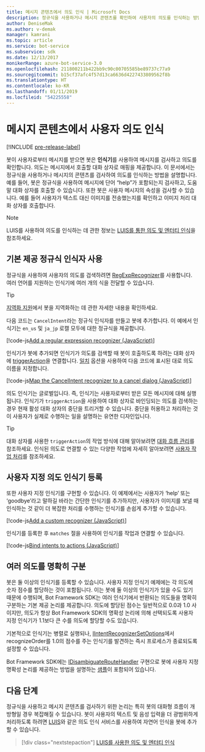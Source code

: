 ```yaml
---
title: 메시지 콘텐츠에서 의도 인식 | Microsoft Docs
description: 정규식을 사용하거나 메시지 콘텐츠를 확인하여 사용자의 의도를 인식하는 방법에 대해 알아봅니다.
author: DeniseMak
ms.author: v-demak
manager: kamrani
ms.topic: article
ms.service: bot-service
ms.subservice: sdk
ms.date: 12/13/2017
monikerRange: azure-bot-service-3.0
ms.openlocfilehash: 211800211b422bb9c90c00705585be89737c77a9
ms.sourcegitcommit: b15cf37afc4f57d13ca6636d4227433809562f8b
ms.translationtype: HT
ms.contentlocale: ko-KR
ms.lasthandoff: 01/11/2019
ms.locfileid: "54225558"
---
```

# <a name="recognize-user-intent-from-message-content"></a>메시지 콘텐츠에서 사용자 의도 인식

[!INCLUDE [pre-release-label](../includes/pre-release-label-v3.md)]

봇이 사용자로부터 메시지를 받으면 봇은 **인식기**를 사용하여 메시지를 검사하고 의도를 확인합니다. 의도는 메시지에서 호출할 대화 상자로 매핑을 제공합니다. 이 문서에서는 정규식을 사용하거나 메시지의 콘텐츠를 검사하여 의도를 인식하는 방법을 설명합니다. 예를 들어, 봇은 정규식을 사용하여 메시지에 단어 “help”가 포함되는지 검사하고, 도움말 대화 상자를 호출할 수 있습니다. 또한 봇은 사용자 메시지의 속성을 검사할 수 있습니다. 예를 들어 사용자가 텍스트 대신 이미지를 전송했는지를 확인하고 이미지 처리 대화 상자를 호출합니다. 

> [!NOTE]
> LUIS를 사용하여 의도를 인식하는 데 관한 정보는 [LUIS를 통한 의도 및 엔터티 인식](bot-builder-nodejs-recognize-intent-luis.md)을 참조하세요. 


## <a name="use-the-built-in-regular-expression-recognizer"></a>기본 제공 정규식 인식자 사용
정규식을 사용하여 사용자의 의도를 검색하려면 [RegExpRecognizer][RegExpRecognizer]를 사용합니다. 여러 언어를 지원하는 인식기에 여러 개의 식을 전달할 수 있습니다. 

> [!TIP]
> [지역화 지원](bot-builder-nodejs-localization.md)에서 봇을 지역화하는 데 관한 자세한 내용을 확인하세요.

다음 코드는 `CancelIntent`라는 정규식 인식자를 만들고 봇에 추가합니다. 이 예에서 인식기는 `en_us` 및 `ja_jp` 로캘 모두에 대한 정규식을 제공합니다. 

[!code-js[Add a regular expression recognizer (JavaScript)](../includes/code/node-regex-recognizer.js#addRegexRecognizer)]

인식기가 봇에 추가되면 인식기가 의도를 검색할 때 봇이 호출하도록 하려는 대화 상자에 [triggerAction][triggerAction]을 연결합니다. [일치][matches] 옵션을 사용하여 다음 코드에 표시된 대로 의도 이름을 지정합니다.

[!code-js[Map the CancelIntent recognizer to a cancel dialog (JavaScript)](../includes/code/node-regex-recognizer.js#bindCancelDialogToRegexRecognizer)]

의도 인식기는 글로벌입니다. 즉, 인식기는 사용자로부터 받은 모든 메시지에 대해 실행됩니다. 인식기가 `triggerAction`을 사용하여 대화 상자로 바인딩되는 의도를 검색하는 경우 현재 활성 대화 상자의 중단을 트리거할 수 있습니다. 중단을 허용하고 처리하는 것이 사용자가 실제로 수행하는 일을 설명하는 유연한 디자인입니다.

> [!TIP] 
> 대화 상자를 사용한 `triggerAction`의 작업 방식에 대해 알아보려면 [대화 흐름 관리](bot-builder-nodejs-manage-conversation-flow.md)를 참조하세요. 인식된 의도로 연결할 수 있는 다양한 작업에 자세히 알아보려면 [사용자 작업 처리](bot-builder-nodejs-dialog-actions.md)를 참조하세요.

## <a name="register-a-custom-intent-recognizer"></a>사용자 지정 의도 인식기 등록
또한 사용자 지정 인식기를 구현할 수 있습니다. 이 예제에서는 사용자가 ‘help’ 또는 ‘goodbye’라고 말하길 바라는 간단한 인식기를 추가하지만, 사용자가 이미지를 보낼 때 인식하는 것 같이 더 복잡한 처리를 수행하는 인식기를 손쉽게 추가할 수 있습니다. 


[!code-js[Add a custom recognizer (JavaScript)](../includes/code/node-howto-recognize-intent.js#addCustomRecognizer)]

인식기를 등록한 후 `matches` 절을 사용하여 인식기를 작업과 연결할 수 있습니다.

[!code-js[Bind intents to actions (JavaScript)](../includes/code/node-howto-recognize-intent.js#bindIntentsToActions)]

## <a name="disambiguate-between-multiple-intents"></a>여러 의도를 명확히 구분

봇은 둘 이상의 인식기를 등록할 수 있습니다. 사용자 지정 인식기 예제에는 각 의도에 숫자 점수를 할당하는 것이 포함됩니다. 이는 봇에 둘 이상의 인식기가 있을 수도 있기 때문에 수행되며, Bot Framework SDK는 여러 인식기에서 반환되는 의도들을 명확히 구분하는 기본 제공 논리를 제공합니다. 의도에 할당된 점수는 일반적으로 0.0과 1.0 사이지만, 의도가 항상 Bot Framework SDK의 명확성 논리에 의해 선택되도록 사용자 지정 인식기가 1.1보다 큰 수를 의도에 할당할 수도 있습니다. 

기본적으로 인식기는 병렬로 실행되나, [IIntentRecognizerSetOptions][IntentRecognizerSetOptions]에서 recognizeOrder를 1.0의 점수를 주는 인식기를 발견하는 즉시 프로세스가 종료되도록 설정할 수 있습니다.

Bot Framework SDK에는 [IDisambiguateRouteHandler][IDisambiguateRouteHandler] 구현으로 봇에 사용자 지정 명확성 논리를 제공하는 방법을 설명하는 [샘플][DisambiguationSample]이 포함되어 있습니다.

## <a name="next-steps"></a>다음 단계
정규식을 사용하고 메시지 콘텐츠를 검사하기 위한 논리는 특히 봇의 대화형 흐름이 개방형일 경우 복잡해질 수 있습니다. 봇이 사용자의 텍스트 및 음성 입력을 더 광범위하게 처리하도록 하려면 [LUIS][LUIS]와 같은 의도 인식 서비스를 사용하여 자연어 인식을 봇에 추가할 수 있습니다.

> [!div class="nextstepaction"]
> [LUIS를 사용한 의도 및 엔터티 인식](bot-builder-nodejs-recognize-intent-luis.md)


[LUIS]: https://www.luis.ai/

[triggerAction]: https://docs.botframework.com/en-us/node/builder/chat-reference/classes/_botbuilder_d_.dialog.html#triggeraction

[matches]: https://docs.botframework.com/en-us/node/builder/chat-reference/interfaces/_botbuilder_d_.itriggeractionoptions.html#matches

[node-js-bot-how-to]: bot-builder-nodejs-recognize-intent-luis.md

[LUISAzureDocs]: /azure/cognitive-services/LUIS/Home

[IMessage]: http://docs.botframework.com/en-us/node/builder/chat-reference/interfaces/_botbuilder_d_.imessage

[IntentRecognizerSetOptions]: https://docs.botframework.com/en-us/node/builder/chat-reference/interfaces/_botbuilder_d_.iintentrecognizersetoptions.html

[LuisRecognizer]: https://docs.botframework.com/en-us/node/builder/chat-reference/classes/_botbuilder_d_.luisrecognizer

[LUISSample]: https://aka.ms/v3-js-luisSample

[LUISConcepts]: https://docs.botframework.com/en-us/node/builder/guides/understanding-natural-language/

[DisambiguationSample]: https://aka.ms/v3-js-onDisambiguateRoute

[IDisambiguateRouteHandler]: https://docs.botframework.com/en-us/node/builder/chat-reference/interfaces/_botbuilder_d_.idisambiguateroutehandler.html

[RegExpRecognizer]: https://docs.botframework.com/en-us/node/builder/chat-reference/classes/_botbuilder_d_.regexprecognizer.html

[AlarmBot]: https://aka.ms/v3-js-luisSample
